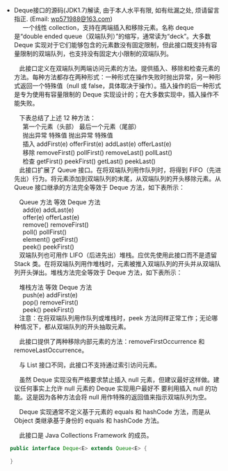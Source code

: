 * Deque接口的源码(JDK1.7)解读, 由于本人水平有限, 如有纰漏之处, 烦请留言指正. (Email: wp571988@163.com)   
   &nbsp;&nbsp; 一个线性 collection，支持在两端插入和移除元素。名称 deque 是“double ended queue（双端队列）”的缩写，通常读为“deck”。大多数 Deque 实现对于它们能够包含的元素数没有固定限制，但此接口既支持有容量限制的双端队列，也支持没有固定大小限制的双端队列。

   &nbsp;&nbsp; 此接口定义在双端队列两端访问元素的方法。提供插入、移除和检查元素的方法。每种方法都存在两种形式：一种形式在操作失败时抛出异常，另一种形式返回一个特殊值（null 或 false，具体取决于操作）。插入操作的后一种形式是专为使用有容量限制的 Deque 实现设计的；在大多数实现中，插入操作不能失败。

   &nbsp;&nbsp; 下表总结了上述 12 种方法：    
   &nbsp;&nbsp;&nbsp;&nbsp; 第一个元素（头部）	最后一个元素（尾部）     
   &nbsp;&nbsp;&nbsp;&nbsp; 抛出异常	特殊值	抛出异常	特殊值    
   &nbsp;&nbsp;&nbsp;&nbsp; 插入	addFirst(e)	offerFirst(e)	addLast(e)	offerLast(e)    
   &nbsp;&nbsp;&nbsp;&nbsp; 移除	removeFirst()	pollFirst()	removeLast()	pollLast()     
   &nbsp;&nbsp;&nbsp;&nbsp; 检查	getFirst()	peekFirst()	getLast()	peekLast()     
   &nbsp;&nbsp; 此接口扩展了 Queue 接口。在将双端队列用作队列时，将得到 FIFO（先进先出）行为。将元素添加到双端队列的末尾，从双端队列的开头移除元素。从 Queue 接口继承的方法完全等效于 Deque 方法，如下表所示：

   &nbsp;&nbsp; Queue 方法	等效 Deque 方法     
   &nbsp;&nbsp;&nbsp;&nbsp; add(e)	addLast(e)    
   &nbsp;&nbsp;&nbsp;&nbsp; offer(e)	offerLast(e)    
   &nbsp;&nbsp;&nbsp;&nbsp; remove()	removeFirst()      
   &nbsp;&nbsp;&nbsp;&nbsp; poll()	pollFirst()     
   &nbsp;&nbsp;&nbsp;&nbsp; element()	getFirst()     
   &nbsp;&nbsp;&nbsp;&nbsp; peek()	peekFirst()     
   &nbsp;&nbsp; 双端队列也可用作 LIFO（后进先出）堆栈。应优先使用此接口而不是遗留 Stack 类。在将双端队列用作堆栈时，元素被推入双端队列的开头并从双端队列开头弹出。堆栈方法完全等效于 Deque 方法，如下表所示：

   &nbsp;&nbsp; 堆栈方法	等效 Deque 方法    
   &nbsp;&nbsp;&nbsp;&nbsp; push(e)	addFirst(e)    
   &nbsp;&nbsp;&nbsp;&nbsp; pop()	removeFirst()   
   &nbsp;&nbsp;&nbsp;&nbsp; peek()	peekFirst()    
   &nbsp;&nbsp; 注意：在将双端队列用作队列或堆栈时，peek 方法同样正常工作；无论哪种情况下，都从双端队列的开头抽取元素。

   &nbsp;&nbsp; 此接口提供了两种移除内部元素的方法：removeFirstOccurrence 和 removeLastOccurrence。

   &nbsp;&nbsp; 与 List 接口不同，此接口不支持通过索引访问元素。

   &nbsp;&nbsp; 虽然 Deque 实现没有严格要求禁止插入 null 元素，但建议最好这样做。建议任何事实上允许 null 元素的 Deque 实现用户最好不 要利用插入 null 的功能。这是因为各种方法会将 null 用作特殊的返回值来指示双端队列为空。

   &nbsp;&nbsp; Deque 实现通常不定义基于元素的 equals 和 hashCode 方法，而是从 Object 类继承基于身份的 equals 和 hashCode 方法。

   &nbsp;&nbsp; 此接口是 Java Collections Framework 的成员。
 
```java
  public interface Deque<E> extends Queue<E> {
    
  }
```
